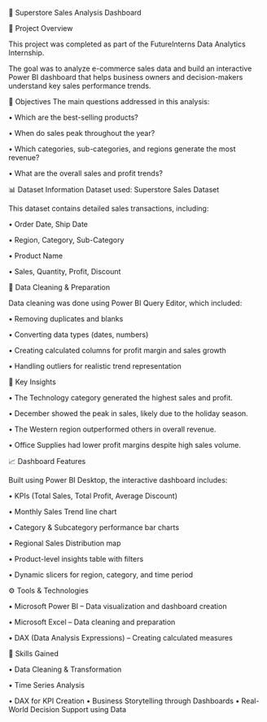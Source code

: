 🛒 Superstore Sales Analysis Dashboard

📘 Project Overview

This project was completed as part of the FutureInterns Data Analytics Internship.

The goal was to analyze e-commerce sales data and build an interactive Power BI dashboard that helps business owners and decision-makers understand key sales performance trends.

🎯 Objectives
The main questions addressed in this analysis:

•	Which are the best-selling products?

•	When do sales peak throughout the year?

•	Which categories, sub-categories, and regions generate the most revenue?

•	What are the overall sales and profit trends?

📊 Dataset Information
Dataset used: Superstore Sales Dataset

This dataset contains detailed sales transactions, including:

•	Order Date, Ship Date

•	Region, Category, Sub-Category

•	Product Name

•	Sales, Quantity, Profit, Discount

🧹 Data Cleaning & Preparation

Data cleaning was done using Power BI Query Editor, which included:

•	Removing duplicates and blanks

•	Converting data types (dates, numbers)

•	Creating calculated columns for profit margin and sales growth

•	Handling outliers for realistic trend representation



🧠 Key Insights

•	The Technology category generated the highest sales and profit.

•	December showed the peak in sales, likely due to the holiday season.

•	The Western region outperformed others in overall revenue.

•	Office Supplies had lower profit margins despite high sales volume.

📈 Dashboard Features

Built using Power BI Desktop, the interactive dashboard includes:

•	KPIs (Total Sales, Total Profit, Average Discount)

•	Monthly Sales Trend line chart

•	Category & Subcategory performance bar charts

•	Regional Sales Distribution map

•	Product-level insights table with filters

•	Dynamic slicers for region, category, and time period

⚙️ Tools & Technologies

•	Microsoft Power BI – Data visualization and dashboard creation

•	Microsoft Excel – Data cleaning and preparation

•	DAX (Data Analysis Expressions) – Creating calculated measures

🧾 Skills Gained

•	Data Cleaning & Transformation

•	Time Series Analysis

•	DAX for KPI Creation
•	Business Storytelling through Dashboards
•	Real-World Decision Support using Data
